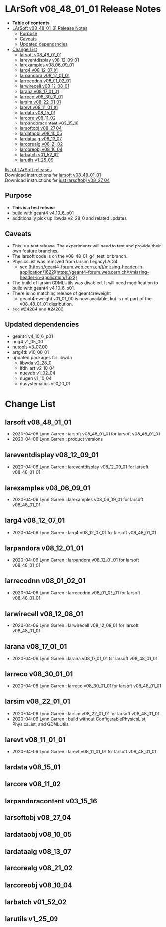 LArSoft v08\_48\_01\_01 Release Notes
=============================================================================

-   **Table of contents**
-   [LArSoft v08\_48\_01\_01 Release Notes](#LArSoft-v08_48_01_01-Release-Notes)
    -   [Purpose](#Purpose)
    -   [Caveats](#Caveats)
    -   [Updated dependencies](#Updated-dependencies)
-   [Change List](#Change-List)
    -   [larsoft v08\_48\_01\_01](#larsoft-v08_48_01_01)
    -   [lareventdisplay v08\_12\_09\_01](#lareventdisplay-v08_12_09_01)
    -   [larexamples v08\_06\_09\_01](#larexamples-v08_06_09_01)
    -   [larg4 v08\_12\_07\_01](#larg4-v08_12_07_01)
    -   [larpandora v08\_12\_01\_01](#larpandora-v08_12_01_01)
    -   [larrecodnn v08\_01\_02\_01](#larrecodnn-v08_01_02_01)
    -   [larwirecell v08\_12\_08\_01](#larwirecell-v08_12_08_01)
    -   [larana v08\_17\_01\_01](#larana-v08_17_01_01)
    -   [larreco v08\_30\_01\_01](#larreco-v08_30_01_01)
    -   [larsim v08\_22\_01\_01](#larsim-v08_22_01_01)
    -   [larevt v08\_11\_01\_01](#larevt-v08_11_01_01)
    -   [lardata v08\_15\_01](#lardata-v08_15_01)
    -   [larcore v08\_11\_02](#larcore-v08_11_02)
    -   [larpandoracontent v03\_15\_16](#larpandoracontent-v03_15_16)
    -   [larsoftobj v08\_27\_04](#larsoftobj-v08_27_04)
    -   [lardataobj v08\_10\_05](#lardataobj-v08_10_05)
    -   [lardataalg v08\_13\_07](#lardataalg-v08_13_07)
    -   [larcorealg v08\_21\_02](#larcorealg-v08_21_02)
    -   [larcoreobj v08\_10\_04](#larcoreobj-v08_10_04)
    -   [larbatch v01\_52\_02](#larbatch-v01_52_02)
    -   [larutils v1\_25\_09](#larutils-v1_25_09)

[list of LArSoft releases](LArSoft_release_list)\
Download instructions for [larsoft v08\_48\_01\_01](http://scisoft.fnal.gov/scisoft/bundles/larsoft/v08_48_01_01/larsoft-v08_48_01_01.html)\
Download instructions for [just larsoftobj v08\_27\_04](http://scisoft.fnal.gov/scisoft/bundles/larsoftobj/v08_27_04/larsoftobj-v08_27_04.html)

Purpose
--------------------

-   **This is a test release**
-   build with geant4 v4\_10\_6\_p01
-   additionally pick up libwda v2\_28\_0 and related updates

Caveats
--------------------

-   This is a test release. The experiments will need to test and provide their own feature branches.
-   The larsoft code is on the v08\_48\_01\_g4\_test\_br branch.
-   PhysicsList was removed from larsim LegacyLArG4
    -   see [https://geant4-forum.web.cern.ch/t/missing-header-in-application/1622](https://geant4-forum.web.cern.ch/t/missing-header-in-application/1622)
-   The build of larsim GDMLUtils was disabled. It will need modification to build with geant4 v4\_10\_6\_p01.
-   There is no matching release of geant4reweight
    -   geant4reweight v01\_01\_00 is now available, but is not part of the v08\_48\_01\_01 distribution.
-   see [\#24284](/redmine/issues/24284 "Support: geant4reweight for geant4 v4_10_6_p01 (Closed)") and [\#24283](/redmine/issues/24283 "Support: review larsim for geant4 v4_10_6_p01 (Closed)")

Updated dependencies
----------------------------------------------

-   geant4 v4\_10\_6\_p01
-   nug4 v1\_05\_00
-   nutools v3\_07\_00
-   artg4tk v10\_00\_01
-   updated packages for libwda
    -   libwda v2\_28\_0
    -   ifdh\_art v2\_10\_04
    -   nuevdb v1\_02\_04
    -   nugen v1\_10\_04
    -   nusystematics v00\_10\_01

Change List
============================

larsoft v08\_48\_01\_01
-------------------------------------------------

-   2020-04-06 Lynn Garren : larsoft v08\_48\_01\_01 for larsoft v08\_48\_01\_01
-   2020-04-06 Lynn Garren : product versions

lareventdisplay v08\_12\_09\_01
-----------------------------------------------------------------

-   2020-04-06 Lynn Garren : lareventdisplay v08\_12\_09\_01 for larsoft v08\_48\_01\_01

larexamples v08\_06\_09\_01
---------------------------------------------------------

-   2020-04-06 Lynn Garren : larexamples v08\_06\_09\_01 for larsoft v08\_48\_01\_01

larg4 v08\_12\_07\_01
---------------------------------------------

-   2020-04-06 Lynn Garren : larg4 v08\_12\_07\_01 for larsoft v08\_48\_01\_01

larpandora v08\_12\_01\_01
-------------------------------------------------------

-   2020-04-06 Lynn Garren : larpandora v08\_12\_01\_01 for larsoft v08\_48\_01\_01

larrecodnn v08\_01\_02\_01
-------------------------------------------------------

-   2020-04-06 Lynn Garren : larrecodnn v08\_01\_02\_01 for larsoft v08\_48\_01\_01

larwirecell v08\_12\_08\_01
---------------------------------------------------------

-   2020-04-06 Lynn Garren : larwirecell v08\_12\_08\_01 for larsoft v08\_48\_01\_01

larana v08\_17\_01\_01
-----------------------------------------------

-   2020-04-06 Lynn Garren : larana v08\_17\_01\_01 for larsoft v08\_48\_01\_01

larreco v08\_30\_01\_01
-------------------------------------------------

-   2020-04-06 Lynn Garren : larreco v08\_30\_01\_01 for larsoft v08\_48\_01\_01

larsim v08\_22\_01\_01
-----------------------------------------------

-   2020-04-06 Lynn Garren : larsim v08\_22\_01\_01 for larsoft v08\_48\_01\_01
-   2020-04-06 Lynn Garren : build without ConfigurablePhysicsList, PhysicsList, and GDMLUtils

larevt v08\_11\_01\_01
-----------------------------------------------

-   2020-04-06 Lynn Garren : larevt v08\_11\_01\_01 for larsoft v08\_48\_01\_01

lardata v08\_15\_01
------------------------------------------

larcore v08\_11\_02
------------------------------------------

larpandoracontent v03\_15\_16
--------------------------------------------------------------

larsoftobj v08\_27\_04
------------------------------------------------

lardataobj v08\_10\_05
------------------------------------------------

lardataalg v08\_13\_07
------------------------------------------------

larcorealg v08\_21\_02
------------------------------------------------

larcoreobj v08\_10\_04
------------------------------------------------

larbatch v01\_52\_02
--------------------------------------------

larutils v1\_25\_09
------------------------------------------
